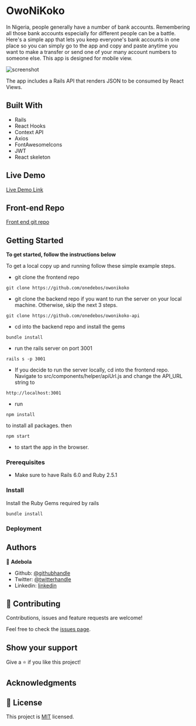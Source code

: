 # OwoNiKoko

In Nigeria, people generally have a number of bank accounts. Remembering all those bank accounts especially for different people can be a battle. Here's a simple app that lets you keep everyone's bank accounts in one place so you can simply go to the app and copy and paste anytime you want to make a transfer or send one of your many account numbers to someone else. This app is designed for mobile view.

![screenshot](https://res.cloudinary.com/onedebeos/image/upload/f_auto,q_auto/v1583532804/iphoneMockupOwonikoko_a7o3ru.png)

The app includes a Rails API that renders JSON to be consumed
by React Views.

## Built With

- Rails
- React Hooks
- Context API
- Axios
- FontAwesomeIcons
- JWT
- React skeleton

## Live Demo

[Live Demo Link](https://kind-edison-586550.netlify.com/)

## Front-end Repo

[Front end git repo](https://github.com/onedebos/owonikoko)

## Getting Started

**To get started, follow the instructions below**

To get a local copy up and running follow these simple example steps.

- git clone the frontend repo

```
git clone https://github.com/onedebos/owonikoko
```

- git clone the backend repo if you want to run the server on your local machine. Otherwise, skip the next 3 steps.

```
git clone https://github.com/onedebos/owonikoko-api
```

- cd into the backend repo and install the gems

```
bundle install
```

- run the rails server on port 3001

```
rails s -p 3001
```

- If you decide to run the server locally, cd into the frontend repo. Navigate to src/components/helper/apiUrl.js and change the API_URL string to

```
http://localhost:3001
```

- run

```
npm install
```

to install all packages. then

```
npm start
```

- to start the app in the browser.

### Prerequisites

- Make sure to have Rails 6.0 and Ruby 2.5.1

### Install

Install the Ruby Gems required by rails

```
bundle install
```

### Deployment

## Authors

👤 **Adebola**

- Github: [@githubhandle](https://github.com/onedebos)
- Twitter: [@twitterhandle](https://twitter.com/debosthefirst)
- Linkedin: [linkedin](https://www.linkedin.com/in/adebola-niran/)

## 🤝 Contributing

Contributions, issues and feature requests are welcome!

Feel free to check the [issues page](issues/).

## Show your support

Give a ⭐️ if you like this project!

## Acknowledgments

## 📝 License

This project is [MIT](lic.url) licensed.
